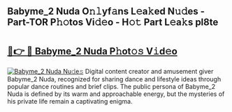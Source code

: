 ## Babyme_2 Nuda O𝚗𝚕yf𝚊ns L𝚎a𝚔ed N𝚞𝚍es - Part-TOR P𝚑𝚘tos Vi𝚍𝚎o - H𝚘𝚝 Part L𝚎a𝚔s pl8te

# <h2><a href="http://kf3zh4n.oniu.top/?m=Babyme_2+Nuda">🔗👉 🔴 Babyme_2 Nuda P𝚑ot𝚘𝚜 V𝚒d𝚎o</a></h2>

[![Babyme_2 Nuda Nu𝚍e𝚜](https://i.imgur.com/0qMVB7G.gif)](http://kf3zh4n.oniu.top/?m=Babyme_2+Nuda)
Digital content creator and amusement giver Babyme_2 Nuda, recognized for sharing dance and lifestyle ideas through popular dance routines and brief clips. The public persona of Babyme_2 Nuda is defined by its warm and approachable energy, but the mysteries of his private life remain a captivating enigma.  
